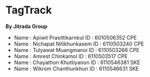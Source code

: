 # TagTrack

**By Jitrada Group**

* Name : Apiwit Prasittikarnkul ID : 6010506352 CPE
* Name : Nichapat Nitikhunkasem ID : 6110503240 CPE
* Name : Tulyawat Muangmanoi    ID : 6110503266 CPE
* Name : Amrest Chinkamol       ID : 6110503517 CPE
* Name : Chayathon Khuttiyanon  ID : 6110546381 SKE
* Name : Wikrom Chanthunkhun    ID : 6110546631 SKE